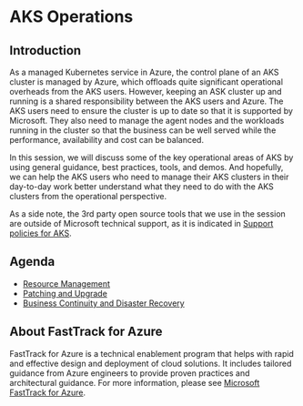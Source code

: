# AKS Operations

## Introduction

As a managed Kubernetes service in Azure, the control plane of an AKS cluster is managed by Azure, which offloads quite significant operational overheads from the AKS users. However, keeping an ASK cluster up and running is a shared responsibility between the AKS users and Azure. The AKS users need to ensure the cluster is up to date so that it is supported by Microsoft. They also need to manage the agent nodes and the workloads running in the cluster so that the business can be well served while the performance, availability and cost can be balanced.

In this session, we will discuss some of the key operational areas of AKS by using general guidance, best practices, tools, and demos. And hopefully, we can help the AKS users who need to manage their AKS clusters in their day-to-day work better understand what they need to do with the AKS clusters from the operational perspective.

As a side note, the 3rd party open source tools that we use in the session are outside of Microsoft technical support, as it is indicated in [Support policies for AKS](https://docs.microsoft.com/azure/aks/support-policies).

## Agenda

- [Resource Management](./articles/resource-management.md)
- [Patching and Upgrade](./articles/patching-upgrade.md)
- [Business Continuity and Disaster Recovery](./articles/bcdr.md)

## About FastTrack for Azure

FastTrack for Azure is a technical enablement program that helps with rapid and effective design and deployment of cloud solutions. It includes tailored guidance from Azure engineers to provide proven practices and architectural guidance. For more information, please see [Microsoft FastTrack for Azure](https://azure.microsoft.com/programs/azure-fasttrack/).
